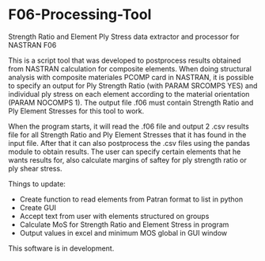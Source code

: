 # F06-Processing-Tool
Strength Ratio and Element Ply Stress data extractor and processor for NASTRAN F06 

This is a script tool that was developed to postprocess results obtained from NASTRAN calculation for composite elements. When doing structural analysis with composite materiales PCOMP card in NASTRAN, it is possible to specify an output for Ply Strength Ratio (with PARAM SRCOMPS YES) and individual ply stress on each element according to the material orientation (PARAM NOCOMPS 1). The output file .f06 must contain Strength Ratio and Ply Element Stresses for this tool to work. 

When the program starts, it will read the .f06 file and output 2 .csv results file for all Strength Ratio and Ply Element Stresses that it has found in the input file. After that it can also postprocess the .csv files using the pandas module to obtain results. The user can specify certain elements that he wants results for, also calculate margins of saftey for ply strength ratio or ply shear stress. 

Things to update:
- Create function to read elements from Patran format to list in python
- Create GUI
- Accept text from user with elements structured on groups
- Calculate MoS for Strength Ratio and Element Stress in program
- Output values in excel and minimum MOS global in GUI window


This software is in development.

